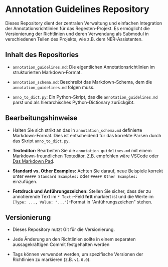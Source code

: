 # Annotation Guidelines Repository

Dieses Repository dient der zentralen Verwaltung und einfachen Integration der Annotationsrichtlinien für das Regesten-Projekt. Es ermöglicht die Versionierung der Richtlinien und deren Verwendung als Submodul in verschiedenen Teilen des Projekts, wie z.B. dem NER-Assistenten.

## Inhalt des Repositories

* `annotation_guidelines.md`: Die eigentlichen Annotationsrichtlinien im strukturierten Markdown-Format.

* `annotation_schema.md`: Beschreibt das Markdown-Schema, dem die `annotation_guidelines.md` folgen muss.

* `anno_to_dict.py`: Ein Python-Skript, das die `annotation_guidelines.md` parst und als hierarchisches Python-Dictionary zurückgibt.

## Bearbeitungshinweise

* Halten Sie sich strikt an das in `annotation_schema.md` definierte Markdown-Format. Dies ist entscheidend für das korrekte Parsen durch das Skript `anno_to_dict.py`.

* **Texteditor:** Bearbeiten Sie die `annotation_guidelines.md` mit einem Markdown-freundlichen Texteditor. Z.B. empfohlen wäre VSCode oder [Das Markdown Pad](https://pad.gwdg.de/).

* **Standard vs. Other Examples:** Achten Sie darauf, neue Beispiele korrekt unter `##### Standard Examples:` oder `##### Other Examples:` einzufügen.

* **Fettdruck und Anführungszeichen:** Stellen Sie sicher, dass der zu annotierende Text im `* Text:`-Feld **fett** markiert ist und die Werte im `[Type: ..., Value: "..."]`-Format in "Anführungszeichen" stehen.

## Versionierung

* Dieses Repository nutzt Git für die Versionierung.

* Jede Änderung an den Richtlinien sollte in einem separaten aussagekräftigen Commit festgehalten werden

* Tags können verwendet werden, um spezifische Versionen der Richtlinien zu markieren (z.B. `v1.0.0`).